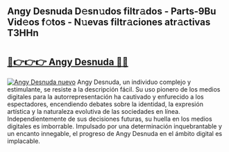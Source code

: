 ## Angy Desnuda D𝚎sn𝚞dos filtr𝚊dos - Parts-9Bu Vid𝚎os f𝚘tos - N𝚞evas filtr𝚊ciones atr𝚊ctivas T3HHn

# <h2><a href="http://mb0e19.tromn.icu/?c=Angy+Desnuda">🔗👉👉👉 Angy Desnuda 🔗🔗</a></h2>

[![Angy Desnuda nuevo](https://i.imgur.com/pEAQMta.gif)](http://mb0e19.tromn.icu/?c=Angy+Desnuda)
Angy Desnuda, un individuo complejo y estimulante, se resiste a la descripción fácil. Su uso pionero de los medios digitales para la autorrepresentación ha cautivado y enfurecido a los espectadores, encendiendo debates sobre la identidad, la expresión artística y la naturaleza evolutiva de las sociedades en línea. Independientemente de sus decisiones futuras, su huella en los medios digitales es imborrable. Impulsado por una determinación inquebrantable y un encanto innegable, el progreso de Angy Desnuda en el ámbito digital es implacable.
